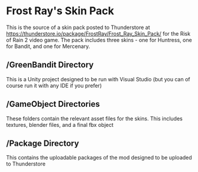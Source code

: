 # Frost Ray's Skin Pack
This is the source of a skin pack posted to Thunderstore at https://thunderstore.io/package/FrostRay/Frost_Ray_Skin_Pack/ for the Risk of Rain 2 video game. The pack includes three skins - one for Huntress, one for Bandit, and one for Mercenary.

## /GreenBandit Directory
This is a Unity project designed to be run with Visual Studio (but you can of course run it with any IDE if you prefer)

## /GameObject Directories
These folders contain the relevant asset files for the skins. This includes textures, blender files, and a final fbx object

## /Package Directory
This contains the uploadable packages of the mod designed to be uploaded to Thunderstore

